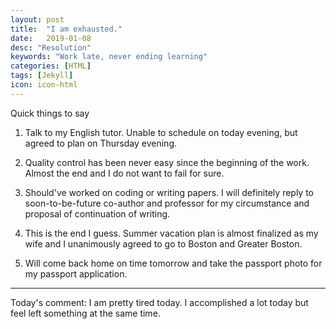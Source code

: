 ```yaml
---
layout: post
title:  "I am exhausted."
date:   2019-01-08
desc: "Resolution"
keywords: "Work late, never ending learning"
categories: [HTML]
tags: [Jekyll]
icon: icon-html
---
```



Quick things to say

1. Talk to my English tutor. Unable to schedule on today evening, but agreed to plan on Thursday evening.

2. Quality control has been never easy since the beginning of the work. Almost the end and I do not want to fail for sure.

3. Should've worked on coding or writing papers. I will definitely reply to soon-to-be-future co-author and professor for my circumstance and proposal of continuation of writing.

4. This is the end I guess. Summer vacation plan is almost finalized as my wife and I unanimously agreed to go to Boston and Greater Boston.

5. Will come back home on time tomorrow and take the passport photo for my passport application.

---

Today's comment: I am pretty tired today. I accomplished a lot today but feel left something at the same time.
